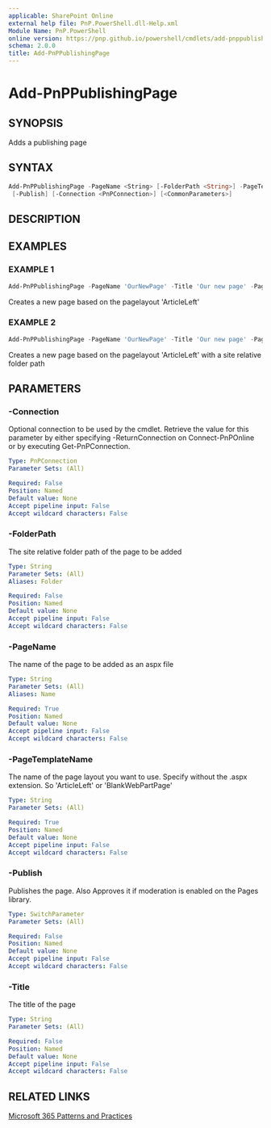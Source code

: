 ```yaml
---
applicable: SharePoint Online
external help file: PnP.PowerShell.dll-Help.xml
Module Name: PnP.PowerShell
online version: https://pnp.github.io/powershell/cmdlets/add-pnppublishingpage
schema: 2.0.0
title: Add-PnPPublishingPage
---
```


# Add-PnPPublishingPage

## SYNOPSIS
Adds a publishing page

## SYNTAX

```powershell
Add-PnPPublishingPage -PageName <String> [-FolderPath <String>] -PageTemplateName <String> [-Title <String>]
 [-Publish] [-Connection <PnPConnection>] [<CommonParameters>]
```

## DESCRIPTION

## EXAMPLES

### EXAMPLE 1
```powershell
Add-PnPPublishingPage -PageName 'OurNewPage' -Title 'Our new page' -PageTemplateName 'ArticleLeft'
```

Creates a new page based on the pagelayout 'ArticleLeft'

### EXAMPLE 2
```powershell
Add-PnPPublishingPage -PageName 'OurNewPage' -Title 'Our new page' -PageTemplateName 'ArticleLeft' -Folder '/Pages/folder'
```

Creates a new page based on the pagelayout 'ArticleLeft' with a site relative folder path

## PARAMETERS

### -Connection
Optional connection to be used by the cmdlet. Retrieve the value for this parameter by either specifying -ReturnConnection on Connect-PnPOnline or by executing Get-PnPConnection.

```yaml
Type: PnPConnection
Parameter Sets: (All)

Required: False
Position: Named
Default value: None
Accept pipeline input: False
Accept wildcard characters: False
```

### -FolderPath
The site relative folder path of the page to be added

```yaml
Type: String
Parameter Sets: (All)
Aliases: Folder

Required: False
Position: Named
Default value: None
Accept pipeline input: False
Accept wildcard characters: False
```

### -PageName
The name of the page to be added as an aspx file

```yaml
Type: String
Parameter Sets: (All)
Aliases: Name

Required: True
Position: Named
Default value: None
Accept pipeline input: False
Accept wildcard characters: False
```

### -PageTemplateName
The name of the page layout you want to use. Specify without the .aspx extension. So 'ArticleLeft' or 'BlankWebPartPage'

```yaml
Type: String
Parameter Sets: (All)

Required: True
Position: Named
Default value: None
Accept pipeline input: False
Accept wildcard characters: False
```

### -Publish
Publishes the page. Also Approves it if moderation is enabled on the Pages library.

```yaml
Type: SwitchParameter
Parameter Sets: (All)

Required: False
Position: Named
Default value: None
Accept pipeline input: False
Accept wildcard characters: False
```

### -Title
The title of the page

```yaml
Type: String
Parameter Sets: (All)

Required: False
Position: Named
Default value: None
Accept pipeline input: False
Accept wildcard characters: False
```



## RELATED LINKS

[Microsoft 365 Patterns and Practices](https://aka.ms/m365pnp)